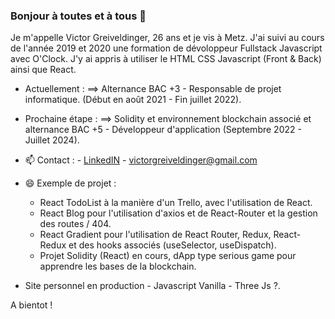 ### Bonjour à toutes et à tous 👋


Je m'appelle Victor Greiveldinger, 26 ans et je vis à Metz. 
J'ai suivi au cours de l'année 2019 et 2020 une formation de dévoloppeur Fullstack Javascript avec O'Clock. J'y ai appris à utiliser le HTML CSS Javascript (Front & Back) ainsi que React.

- Actuellement : ==> Alternance BAC +3 - Responsable de projet informatique. (Début en août 2021 - Fin juillet 2022).

- Prochaine étape : ==> Solidity et environnement blockchain associé et alternance BAC +5 - Développeur d'application (Septembre 2022 - Juillet 2024).
     
- 📫 Contact :
          - [LinkedIN](https://www.linkedin.com/in/victorgreiveldinger/)
          - victorgreiveldinger@gmail.com
  
- 😄 Exemple de projet :
     * React TodoList à la manière d'un Trello, avec l'utilisation de React.
     * React Blog pour l'utilisation d'axios et de React-Router et la gestion des routes / 404.
     * React Gradient pour l'utilisation de React Router, Redux, React-Redux et des hooks associés (useSelector, useDispatch).
     * Projet Solidity (React) en cours, dApp type serious game pour apprendre les bases de la blockchain.

- Site personnel en production - Javascript Vanilla - Three Js ?.

A bientot !

